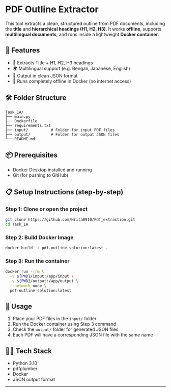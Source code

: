 # PDF Outline Extractor

This tool extracts a clean, structured outline from PDF documents, including the **title** and **hierarchical headings (H1, H2, H3)**. It works **offline**, supports **multilingual documents**, and runs inside a lightweight **Docker container**.

## 🚀 Features

- 📑 Extracts Title + H1, H2, H3 headings
- 🌍 Multilingual support (e.g. Bengali, Japanese, English)
- 🧾 Output in clean JSON format
- 🐳 Runs completely offline in Docker (no internet access)

## 🛠 Folder Structure

```
Task_1A/
├── main.py          
├── Dockerfile       
├── requirements.txt 
├── input/          # Folder for input PDF files
├── output/         # Folder for output JSON files
└── README.md       
```

## 📦 Prerequisites

- Docker Desktop installed and running
- Git (for pushing to GitHub)

## 📋 Setup Instructions (step-by-step)

### Step 1: Clone or open the project

```bash
git clone https://github.com/Hrita0910/Pdf_extraction.git
cd Task_1A
```

### Step 2: Build Docker Image

```bash
docker build -t pdf-outline-solution:latest .
```

### Step 3: Run the container

```bash
docker run --rm \
  -v ${PWD}/input:/app/input \
  -v ${PWD}/output:/app/output \
  --network none \
  pdf-outline-solution:latest
```

## 🔧 Usage

1. Place your PDF files in the `input/` folder
2. Run the Docker container using Step 3 command
3. Check the `output/` folder for generated JSON files
4. Each PDF will have a corresponding JSON file with the same name

## 👨‍💻 Tech Stack

- Python 3.10
- pdfplumber
- Docker
- JSON output format

---

